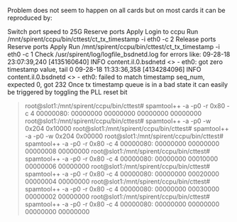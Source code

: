 Problem does not seem to happen on all cards but on most cards it can be reproduced by:

Switch port speed to 25G
Reserve ports
Apply
Login to ccpu
Run /mnt/spirent/ccpu/bin/cttest/ct_tx_timestamp -i eth0 -c 2
Release ports
Reserve ports
Apply
Run /mnt/spirent/ccpu/bin/cttest/ct_tx_timestamp -i eth0 -c 1
Check /usr/spirent/log/logfile_bsdnetd.log for errors like:
09-28-18 23:07:39,240 [4135160640] INFO content.il.0.bsdnetd <> - eth0: got zero timestamp value, tail 0
09-28-18 11:33:36,358 [4134284096] INFO content.il.0.bsdnetd <> - eth0: failed to match timestamp seq_num, expected 0, got 232
Once tx timestamp queue is in a bad state it can easily be triggered by toggling the PLL reset bit


>root@slot1:/mnt/spirent/ccpu/bin/cttest# spamtool++ -a -p0 -r 0x80 -c 4
00000080: 00000000 00000000 00000000 00000000
root@slot1:/mnt/spirent/ccpu/bin/cttest# spamtool++ -a -p0 -w 0x204 0x10000
root@slot1:/mnt/spirent/ccpu/bin/cttest# spamtool++ -a -p0 -w 0x204 0x00000
root@slot1:/mnt/spirent/ccpu/bin/cttest# spamtool++ -a -p0 -r 0x80 -c 4
00000080: 00000000 00000000 00000008 00000000
root@slot1:/mnt/spirent/ccpu/bin/cttest# spamtool++ -a -p0 -r 0x80 -c 4
00000080: 00000000 00010000 00000006 00000000
root@slot1:/mnt/spirent/ccpu/bin/cttest# spamtool++ -a -p0 -r 0x80 -c 4
00000080: 00000000 00020000 00000004 00000000
root@slot1:/mnt/spirent/ccpu/bin/cttest# spamtool++ -a -p0 -r 0x80 -c 4
00000080: 00000000 00030000 00000002 00000000
root@slot1:/mnt/spirent/ccpu/bin/cttest# spamtool++ -a -p0 -r 0x80 -c 4
00000080: 00000000 00000000 00000000 00000000
